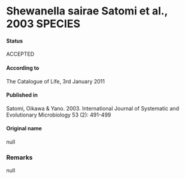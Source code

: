 Shewanella sairae Satomi et al., 2003 SPECIES
=======

#### Status
ACCEPTED

#### According to
The Catalogue of Life, 3rd January 2011

#### Published in
Satomi, Oikawa & Yano. 2003. International Journal of Systematic and Evolutionary Microbiology 53 (2): 491-499

#### Original name
null

### Remarks
null